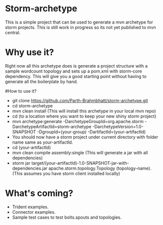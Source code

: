 # Storm-archetype
This is a simple project that can be used to generate a mvn archetype for storm projects. This is still work in progress
so its not yet published to mvn central.

# Why use it?
Right now all this archetype does is generate a project structure with a sample wordcount topology and sets up a pom.xml
with storm-core dependency. This will give you a good starting point without having to generate all the boilerplate by hand.

#How to use it?
* git clone https://github.com/Parth-Brahmbhatt/storm-archetype.git
* cd storm-archetype
* mvn clean install (This will install this archetype in your local mvn repo)
* cd (to a location where you want to keep your new shiny storm project)
* mvn archetype:generate -DarchetypeGroupId=org.apache.storm -DarchetypeArtifactId=storm-archetype -DarchetypeVersion=1.0-SNAPSHOT  -DgroupId=(your-group) -DartifactId=(your-artifactId)
* You should now have a storm project under current directory with folder name same as your-artifactId.
* cd (your-artifactId)
* mvn clean compile assembly:single (This will generate a jar with all dependencies)
* storm jar target/(your-artifactId)-1.0-SNAPSHOT-jar-with-dependencies.jar apache.storm.topology.Topology (topology-name). (This assumes you have storm client installed locally)

# What's coming?
* Trident examples.
* Connector examples.
* Sample test cases to test bolts.spouts and topologies.
